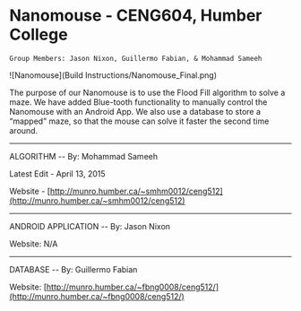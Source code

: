 # Nanomouse - CENG604, Humber College
	Group Members: Jason Nixon, Guillermo Fabian, & Mohammad Sameeh

 ![Nanomouse](Build Instructions/Nanomouse_Final.png)
	
 The purpose of our Nanomouse is to use the Flood Fill algorithm to solve a maze. 
 We have added Blue-tooth functionality to manually control the Nanomouse with an Android App.
 We also use a database to store a “mapped” maze, so that the mouse can solve it faster the second time around.

 -------------------------------------------------
 ALGORITHM -- By: Mohammad Sameeh
 
 Latest Edit - April 13, 2015
 
 Website - [http://munro.humber.ca/~smhm0012/ceng512](http://munro.humber.ca/~smhm0012/ceng512)

 -------------------------------------------------
 
 ANDROID APPLICATION -- By: Jason Nixon

 Website: N/A
 
 -------------------------------------------------

 DATABASE -- By: Guillermo Fabian

 Website: [http://munro.humber.ca/~fbng0008/ceng512/](http://munro.humber.ca/~fbng0008/ceng512/)